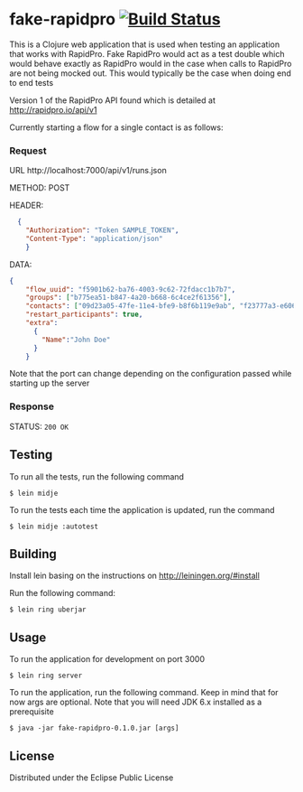 # fake-rapidpro [![Build Status](https://travis-ci.org/oloo/fake-rapidpro.svg)](https://travis-ci.org/oloo/fake-rapidpro)

This is a Clojure web application that is used when testing an application that works with RapidPro.
Fake RapidPro would act as a test double which would behave exactly as RapidPro would in the case when calls to RapidPro
are not being mocked out. This would typically be the case when doing end to end tests

Version 1 of the RapidPro API found which is detailed at http://rapidpro.io/api/v1

Currently starting a flow for a single contact is as follows:

### Request

URL   http://localhost:7000/api/v1/runs.json

METHOD: POST

HEADER:
```json
  {
    "Authorization": "Token SAMPLE_TOKEN",
    "Content-Type": "application/json"
    }
```
DATA:
```json
{
    "flow_uuid": "f5901b62-ba76-4003-9c62-72fdacc1b7b7",
    "groups": ["b775ea51-b847-4a20-b668-6c4ce2f61356"],
    "contacts": ["09d23a05-47fe-11e4-bfe9-b8f6b119e9ab", "f23777a3-e606-41d8-a925-3d87370e1a2b"],
    "restart_participants": true,
    "extra":
      {
        "Name":"John Doe"
      }
    }
  ```

Note that the port can change depending on the configuration passed while starting up the server

### Response

STATUS: `200 OK`

## Testing
To run all the tests, run the following command

    $ lein midje

To run the tests each time the application is updated, run the command

    $ lein midje :autotest

## Building

Install lein basing on the instructions on http://leiningen.org/#install

Run the following command:

    $ lein ring uberjar

## Usage

To run the application for development on port 3000

    $ lein ring server

To run the application, run the  following command. Keep in mind that for now args are optional. Note that you will need JDK 6.x installed as a prerequisite

    $ java -jar fake-rapidpro-0.1.0.jar [args]

## License

Distributed under the Eclipse Public License
